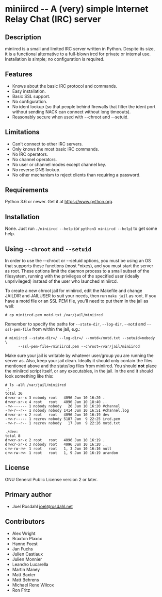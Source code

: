 miniircd -- A (very) simple Internet Relay Chat (IRC) server
============================================================

Description
-----------

miniircd is a small and limited IRC server written in Python. Despite its size,
it is a functional alternative to a full-blown ircd for private or internal
use. Installation is simple; no configuration is required.


Features
--------

* Knows about the basic IRC protocol and commands.
* Easy installation.
* Basic SSL support.
* No configuration.
* No ident lookup (so that people behind firewalls that filter the ident port
  without sending NACK can connect without long timeouts).
* Reasonably secure when used with --chroot and --setuid.


Limitations
-----------

* Can't connect to other IRC servers.
* Only knows the most basic IRC commands.
* No IRC operators.
* No channel operators.
* No user or channel modes except channel key.
* No reverse DNS lookup.
* No other mechanism to reject clients than requiring a password.


Requirements
------------

Python 3.6 or newer. Get it at <https://www.python.org>.


Installation
------------

None. Just run `./miniircd --help` (or `python3 miniircd --help`) to get some
help.


Using `--chroot` and `--setuid`
-------------------------------

In order to use the --chroot or --setuid options, you must be using an OS that
supports these functions (most \*nixes), and you must start the server as root.
These options limit the daemon process to a small subset of the filesystem,
running with the privileges of the specified user (ideally unprivileged)
instead of the user who launched miniircd.

To create a new chroot jail for miniircd, edit the Makefile and change JAILDIR
and JAILUSER to suit your needs, then run ``make jail`` as root. If you have a
motd file or an SSL PEM file, you'll need to put them in the jail as well:

    # cp miniircd.pem motd.txt /var/jail/miniircd

Remember to specify the paths for `--state-dir`, `--log-dir`, `--motd` and
`--ssl-pem-file` from within the jail, e.g.:

    # miniircd --state-dir=/ --log-dir=/ --motd=/motd.txt --setuid=nobody \
          --ssl-pem-file=/miniircd.pem --chroot=/var/jail/miniircd

Make sure your jail is writable by whatever user/group you are running the
server as. Also, keep your jail clean. Ideally it should only contain the files
mentioned above and the state/log files from miniircd. You should **not** place
the miniircd script itself, or any executables, in the jail. In the end it
should look something like this:

    # ls -alR /var/jail/miniircd
    .:
    total 36
    drwxr-xr-x 3 nobody root   4096 Jun 10 16:20 .
    drwxr-xr-x 4 root   root   4096 Jun 10 18:40 ..
    -rw------- 1 nobody nobody   26 Jun 10 16:20 #channel
    -rw-r--r-- 1 nobody nobody 1414 Jun 10 16:51 #channel.log
    drwxr-xr-x 2 root   root   4096 Jun 10 16:19 dev
    -rw-r----- 1 rezrov nobody 5187 Jun  9 22:25 ircd.pem
    -rw-r--r-- 1 rezrov nobody   17 Jun  9 22:26 motd.txt

    ./dev:
    total 8
    drwxr-xr-x 2 root   root   4096 Jun 10 16:19 .
    drwxr-xr-x 3 nobody root   4096 Jun 10 16:20 ..
    crw-rw-rw- 1 root   root   1, 3 Jun 10 16:16 null
    crw-rw-rw- 1 root   root   1, 9 Jun 10 16:19 urandom


License
-------

GNU General Public License version 2 or later.


Primary author
--------------

- Joel Rosdahl <joel@rosdahl.net>


Contributors
------------

- Alex Wright
- Braxton Plaxco
- Hanno Foest
- Jan Fuchs
- Julien Castiaux
- Julien Monnier
- Leandro Lucarella
- Martin Maney
- Matt Baxter
- Matt Behrens
- Michael Rene Wilcox
- Ron Fritz
